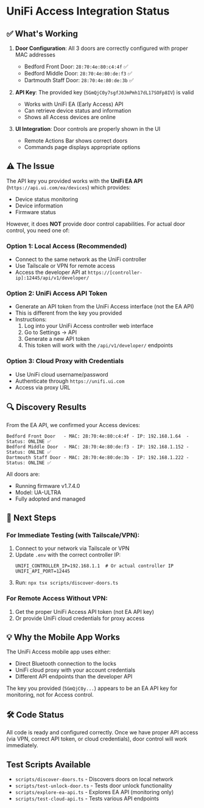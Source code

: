 # UniFi Access Integration Status

## ✅ What's Working
1. **Door Configuration**: All 3 doors are correctly configured with proper MAC addresses
   - Bedford Front Door: `28:70:4e:80:c4:4f` ✅
   - Bedford Middle Door: `28:70:4e:80:de:f3` ✅
   - Dartmouth Staff Door: `28:70:4e:80:de:3b` ✅

2. **API Key**: The provided key (`5GmQjC0y7sgfJ0JmPmh17dL17SOFp8IV`) is valid
   - Works with UniFi EA (Early Access) API
   - Can retrieve device status and information
   - Shows all Access devices are online

3. **UI Integration**: Door controls are properly shown in the UI
   - Remote Actions Bar shows correct doors
   - Commands page displays appropriate options

## ⚠️ The Issue
The API key you provided works with the **UniFi EA API** (`https://api.ui.com/ea/devices`) which provides:
- Device status monitoring
- Device information
- Firmware status

However, it does **NOT** provide door control capabilities. For actual door control, you need one of:

### Option 1: Local Access (Recommended)
- Connect to the same network as the UniFi controller
- Use Tailscale or VPN for remote access
- Access the developer API at `https://[controller-ip]:12445/api/v1/developer/`

### Option 2: UniFi Access API Token
- Generate an API token from the UniFi Access interface (not the EA API)
- This is different from the key you provided
- Instructions:
  1. Log into your UniFi Access controller web interface
  2. Go to Settings → API
  3. Generate a new API token
  4. This token will work with the `/api/v1/developer/` endpoints

### Option 3: Cloud Proxy with Credentials
- Use UniFi cloud username/password
- Authenticate through `https://unifi.ui.com`
- Access via proxy URL

## 🔍 Discovery Results
From the EA API, we confirmed your Access devices:
```
Bedford Front Door   - MAC: 28:70:4e:80:c4:4f - IP: 192.168.1.64  - Status: ONLINE ✅
Bedford Middle Door  - MAC: 28:70:4e:80:de:f3 - IP: 192.168.1.152 - Status: ONLINE ✅
Dartmouth Staff Door - MAC: 28:70:4e:80:de:3b - IP: 192.168.1.222 - Status: ONLINE ✅
```

All doors are:
- Running firmware v1.7.4.0
- Model: UA-ULTRA
- Fully adopted and managed

## 📝 Next Steps

### For Immediate Testing (with Tailscale/VPN):
1. Connect to your network via Tailscale or VPN
2. Update `.env` with the correct controller IP:
   ```
   UNIFI_CONTROLLER_IP=192.168.1.1  # Or actual controller IP
   UNIFI_API_PORT=12445
   ```
3. Run: `npx tsx scripts/discover-doors.ts`

### For Remote Access Without VPN:
1. Get the proper UniFi Access API token (not EA API key)
2. Or provide UniFi cloud credentials for proxy access

## 💡 Why the Mobile App Works
The UniFi Access mobile app uses either:
- Direct Bluetooth connection to the locks
- UniFi cloud proxy with your account credentials
- Different API endpoints than the developer API

The key you provided (`5GmQjC0y...`) appears to be an EA API key for monitoring, not for Access control.

## 🛠️ Code Status
All code is ready and configured correctly. Once we have proper API access (via VPN, correct API token, or cloud credentials), door control will work immediately.

## Test Scripts Available
- `scripts/discover-doors.ts` - Discovers doors on local network
- `scripts/test-unlock-door.ts` - Tests door unlock functionality
- `scripts/explore-ea-api.ts` - Explores EA API (monitoring only)
- `scripts/test-cloud-api.ts` - Tests various API endpoints